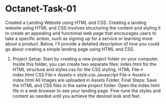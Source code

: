 # Octanet-Task-01
Created a Landing Website using HTML and CSS.
Creating a landing website using HTML and CSS involves structuring the content and styling it to create an appealing and functional web page that encourages users to take a specific action, such as signing up for a service or learning more about a product. Below, I'll provide a detailed description of how you could go about creating a simple landing page using HTML and CSS.

1. Project Setup: Start by creating a new project folder on your computer. Inside this folder, you can create two separate files: index.html for the HTML structure and styles.css for the CSS styling.
HTML File-> index.html
CSS File-> Assets-> style.css
Javascript File-> Assets-> index.html
All Images are uploaded in Assets Folder.
Final Steps: Save the HTML and CSS files in the same project folder.
Open the index.html file in a web browser to see your landing page.
Fine-tune the styles and content as needed until you achieve the desired look and feel.
